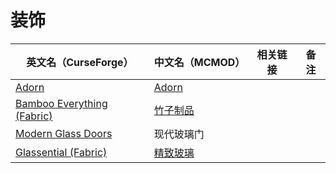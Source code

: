 # 装饰

| 英文名（CurseForge）                                                                                | 中文名（MCMOD）                                  | 相关链接 | 备注 |
| --------------------------------------------------------------------------------------------------- | ------------------------------------------------ | -------- | ---- |
| [Adorn](https://www.curseforge.com/minecraft/mc-mods/adorn)                                         | [Adorn](https://www.mcmod.cn/class/1848.html)    |
| [Bamboo Everything (Fabric)](https://www.curseforge.com/minecraft/mc-mods/bamboo-everything-fabric) | [竹子制品](https://www.mcmod.cn/class/1819.html) |          |      |
| [Modern Glass Doors](https://www.curseforge.com/minecraft/mc-mods/modern-glass-doors)               | 现代玻璃门                                       |          |      |
| [Glassential (Fabric)](https://www.curseforge.com/minecraft/mc-mods/glassential-fabric)             | [精致玻璃](https://www.mcmod.cn/class/1769.html) |          |      |

